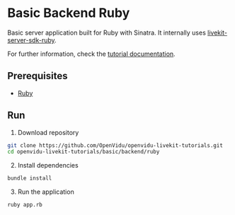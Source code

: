 # Basic Backend Ruby

Basic server application built for Ruby with Sinatra. It internally uses [livekit-server-sdk-ruby](https://github.com/livekit/server-sdk-ruby).

For further information, check the [tutorial documentation](https://livekit-tutorials.openvidu.io/basic/backend/ruby).

## Prerequisites

-   [Ruby](https://www.ruby-lang.org/en/downloads/)

## Run

1. Download repository

```bash
git clone https://github.com/OpenVidu/openvidu-livekit-tutorials.git
cd openvidu-livekit-tutorials/basic/backend/ruby
```

2. Install dependencies

```bash
bundle install
```

3. Run the application

```bash
ruby app.rb
```
